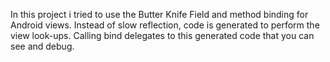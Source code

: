 In this project i tried to use the Butter Knife Field and method binding for Android views.
Instead of slow reflection, code is generated to perform the view look-ups. Calling bind delegates to this generated code that you can see and debug.
